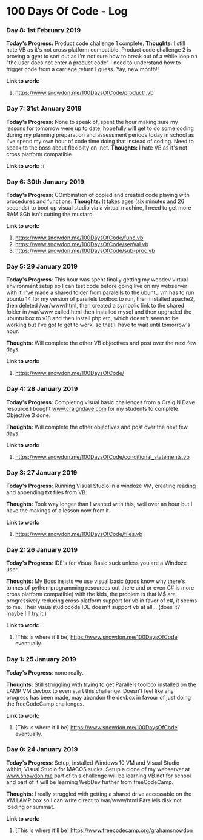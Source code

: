 # 100 Days Of Code - Log

### Day 8: 1st February 2019

**Today's Progress:** Product code challenge 1 complete.
**Thoughts:** I still hate VB as it's not cross platform compatible. Product code challenge 2 is proving a gyet to sort out as I'm not sure how to break out of a while loop on "the user does not enter a product code" I need to understand how to trigger code from a carriage return I guess. Yay, new month!!

**Link to work:**
1. https://www.snowdon.me/100DaysOfCode/product1.vb

### Day 7: 31st January 2019

**Today's Progress:** None to speak of, spent the hour making sure my lessons for tomorrow were up to date, hopefully will get to do some coding during my planning preparation and assessment periods today in school as I've spend my own hour of code time doing that instead of coding. Need to speak to the boss about flexibilty on .net.
**Thoughts:** I hate VB as it's not cross platform compatible.

**Link to work:**
:(


### Day 6: 30th January 2019

**Today's Progress:** COmbination of copied and created code playing with procedures and functions.
**Thoughts:** It takes ages (six minutes and 26 seconds) to boot up visual studio via a virtual machine, I need to get more RAM 8Gb isn't cutting the mustard.

**Link to work:**
1. https://www.snowdon.me/100DaysOfCode/func.vb
2. https://www.snowdon.me/100DaysOfCode/senVal.vb
3. https://www.snowdon.me/100DaysOfCode/sub-proc.vb

### Day 5: 29 January 2019

**Today's Progress**: This hour was spent finally getting my webdev virtual environment setup so I can test code before going live on my webserver with it.
I've made a shared folder from paralells to the ubuntu vm has to run ubuntu 14 for my version of parallels toolbox to run, then installed apache2, then deleted /var/www/html, then created a symbolic link to the shared folder in /var/www called html then installed mysql and then upgraded the ubuntu box to v18 and then install php etc, which doesn't seem to be working but I've got to get to work, so that'll have to wait until tomorrow's hour.

**Thoughts:** Will complete the other VB objectives and post over the next few days.

**Link to work:**
1. https://www.snowdon.me/100DaysOfCode/

### Day 4: 28 January 2019

**Today's Progress**: Completing visual basic challenges from a Craig N Dave resource I bought www.craigndave.com for my students to complete. Objective 3 done.

**Thoughts:** Will complete the other objectives and post over the next few days.

**Link to work:**
1. https://www.snowdon.me/100DaysOfCode/conditional_statements.vb

### Day 3: 27 January 2019

**Today's Progress**: Running Visual Studio in a windoze VM, creating reading and appending txt files from VB.

**Thoughts:** Took way longer than I wanted with this, well over an hour but I have the makings of a lesson now from it.

**Link to work:**
1. https://www.snowdon.me/100DaysOfCode/files.vb

### Day 2: 26 January 2019

**Today's Progress**: IDE's for Visual Basic suck unless you are a Windoze user.

**Thoughts:** My Boss insists we use visual basic (gods know why there's tonnes of python programming resources out there and or even C# is more cross platform compatible) with the kids, the problem is that M$ are progressively reducing cross platform support for vb in favor of c#, it seems to me. Their visualstudiocode IDE doesn't support vb at all... (does it? maybe I'll try it.)

**Link to work:**
1. [This is where it'll be] https://www.snowdon.me/100DaysOfCode eventually.

### Day 1: 25 January 2019

**Today's Progress**: none really.

**Thoughts:** Still struggling with trying to get Parallels toolbox installed on the LAMP VM devbox to even start this challenge. Doesn't feel like any progress has been made, may abandon the devbox in favour of just doing the freeCodeCamp challenges.

**Link to work:**
1. [This is where it'll be] https://www.snowdon.me/100DaysOfCode eventually.

### Day 0: 24 January 2019

**Today's Progress**: Setup, installed Windows 10 VM and Visual Studio within, Visual Studio for MACOS sucks. Setup a clone of my webserver at www.snowdon.me part of this challenge will be learning VB.net for school and part of it will be learning WebDev further from freeCodeCamp.

**Thoughts:** I really struggled with getting a shared drive accessable on the VM LAMP box so I can write direct to /var/www/html Parallels disk not loading or summat.

**Link to work:**
1. [This is where it'll be] https://www.freecodecamp.org/grahamsnowdon
